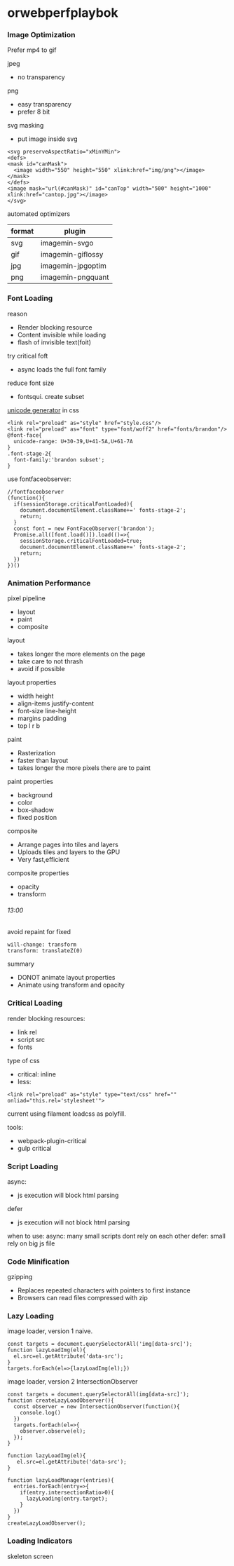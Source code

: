 # orwebperfplaybok
### Image Optimization
Prefer mp4 to gif

jpeg
- no transparency

png
- easy transparency
- prefer 8 bit

svg masking
- put image inside svg
```
<svg preserveAspectRatio="xMinYMin">
<defs>
<mask id="canMask">
  <image width="550" height="550" xlink:href="img/png"></image>
</mask>
</defs>
<image mask="url(#canMask)" id="canTop" width="500" height="1000" xlink:href="cantop.jpg"></image>
</svg>
```

automated optimizers  

format | plugin
 --- | --- 
svg | imagemin-svgo
gif | imagemin-giflossy
jpg | imagemin-jpgoptim
png | imagemin-pngquant

### Font Loading
reason
- Render blocking resource
- Content invisible while loading
- flash of invisible text(foit)

try critical foft
- async loads the full font family

reduce font size
- fontsqui.  create subset

[unicode generator](https://codepen.io/elifitch/pen/Ljqway)
in css
```
<link rel="preload" as="style" href="style.css"/>
<link rel="preload" as="font" type="font/woff2" href="fonts/brandon"/>
@font-face{
  unicode-range: U+30-39,U+41-5A,U+61-7A
}
.font-stage-2{
  font-family:'brandon subset';
}
```
use fontfaceobserver:
```
//fontfaceobserver
(function(){
  if(sessionStorage.criticalFontLoaded){
    document.documentElement.className+=' fonts-stage-2';
    return;
  }
  const font = new FontFaceObserver('brandon');
  Promise.all([font.load()]).load(()=>{
    sessionStorage.criticalFontLoaded=true;
    document.documentElement.className+=' fonts-stage-2';
    return;
  })
})()
```

### Animation Performance
pixel pipeline
- layout
- paint
- composite

layout
- takes longer the more elements on the page
- take care to not thrash
- avoid if possible

layout properties
- width height
- align-items justify-content
- font-size line-height
- margins padding
- top l r b

paint
- Rasterization
- faster than layout
- takes longer the more pixels there are to paint

paint properties
- background
- color
- box-shadow
- fixed position

composite
- Arrange pages into tiles and layers
- Uploads tiles and layers to the GPU
- Very fast,efficient

composite properties
- opacity
- transform
###### 13:00
avoid repaint for fixed
```
will-change: transform
transform: translateZ(0)
```
summary
- DONOT animate layout properties
- Animate using transform and opacity



### Critical Loading
render blocking resources:
- link rel
- script src
- fonts

type of css
- critical: inline
- less:
```
<link rel="preload" as="style" type="text/css" href="" onliad="this.rel='stylesheet'">
```
current using filament loadcss as polyfill.  

tools:
- webpack-plugin-critical
- gulp critical


### Script Loading
async:
- js execution will block html parsing  

defer
- js execution will not block html parsing  

when to use:
async: many small scripts dont rely on each other
defer: small rely on big js file

### Code Minification
gzipping
- Replaces repeated characters with pointers to first instance
- Browsers can read files compressed with zip

### Lazy Loading
image loader, version 1 naive.
```
const targets = document.querySelectorAll('img[data-src]');
function lazyLoadImg(el){
  el.src=el.getAttribute('data-src');
}
targets.forEach(el=>{lazyLoadImg(el);})
```
image loader, version 2 IntersectionObserver
```
const targets = document.querySelectorAll(img[data-src]');
function createLazyLoadObserver(){
  const observer = new IntersectionObserver(function(){
    console.log()
  })
  targets.forEach(el=>{
    observer.observe(el);
  });
}

function lazyLoadImg(el){
   el.src=el.getAttribute('data-src');
}

function lazyLoadManager(entries){
  entries.forEach(entry=>{
    if(entry.intersectionRatio>0){
      lazyLoading(entry.target);
    }
  })
}
createLazyLoadObserver();

```


### Loading Indicators
skeleton screen
